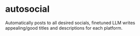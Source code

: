 # autosocial
Automatically posts to all desired socials, finetuned LLM writes appealing/good titles and descriptions for each platform.
